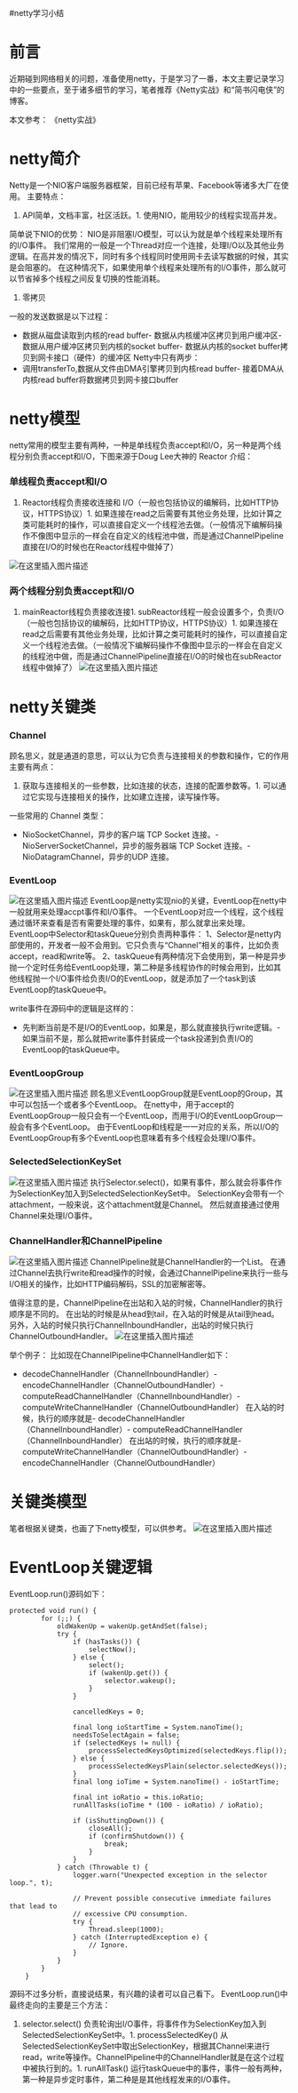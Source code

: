 #netty学习小结
# 前言

近期碰到网络相关的问题，准备使用netty，于是学习了一番，本文主要记录学习中的一些要点，至于诸多细节的学习，笔者推荐《Netty实战》和“简书闪电侠”的博客。

>  
 本文参考： 《netty实战》  


# netty简介

Netty是一个NIO客户端服务器框架，目前已经有苹果、Facebook等诸多大厂在使用。 主要特点：
1. API简单，文档丰富，社区活跃。1. 使用NIO，能用较少的线程实现高并发。
>  
 简单说下NIO的优势： NIO是非阻塞I/O模型，可以认为就是单个线程来处理所有的I/O事件。 我们常用的一般是一个Thread对应一个连接，处理I/O以及其他业务逻辑。在高并发的情况下，同时有多个线程同时使用网卡去读写数据的时候，其实是会阻塞的。 在这种情况下，如果使用单个线程来处理所有的I/O事件，那么就可以节省掉多个线程之间反复切换的性能消耗。 

1. 零拷贝
>  
 一般的发送数据是以下过程： 
 - 数据从磁盘读取到内核的read buffer- 数据从内核缓冲区拷贝到用户缓冲区- 数据从用户缓冲区拷贝到内核的socket buffer- 数据从内核的socket buffer拷贝到网卡接口（硬件）的缓冲区 
 Netty中只有两步： 
 - 调用transferTo,数据从文件由DMA引擎拷贝到内核read buffer- 接着DMA从内核read buffer将数据拷贝到网卡接口buffer 


# netty模型

netty常用的模型主要有两种，一种是单线程负责accept和I/O，另一种是两个线程分别负责accept和I/O，下图来源于Doug Lee大神的 Reactor 介绍：

### 单线程负责accept和I/O
1. Reactor线程负责接收连接和 I/O（一般也包括协议的编解码，比如HTTP协议，HTTPS协议）1. 如果连接在read之后需要有其他业务处理，比如计算之类可能耗时的操作，可以直接自定义一个线程池去做。（一般情况下编解码操作不像图中显示的一样会在自定义的线程池中做，而是通过ChannelPipeline直接在I/O的时候也在Reactor线程中做掉了）
<img src="https://raw.githubusercontent.com/Double2hao/xujiajia_blog/main/img/390.png" alt="在这里插入图片描述">

### 两个线程分别负责accept和I/O
1. mainReactor线程负责接收连接1. subReactor线程一般会设置多个，负责I/O（一般也包括协议的编解码，比如HTTP协议，HTTPS协议）1. 如果连接在read之后需要有其他业务处理，比如计算之类可能耗时的操作，可以直接自定义一个线程池去做。（一般情况下编解码操作不像图中显示的一样会在自定义的线程池中做，而是通过ChannelPipeline直接在I/O的时候也在subReactor线程中做掉了） <img src="https://raw.githubusercontent.com/Double2hao/xujiajia_blog/main/img/391.png" alt="在这里插入图片描述">
# netty关键类

### Channel

顾名思义，就是通道的意思，可以认为它负责与连接相关的参数和操作，它的作用主要有两点：
1. 获取与连接相关的一些参数，比如连接的状态，连接的配置参数等。1. 可以通过它实现与连接相关的操作，比如建立连接，读写操作等。
>  
 一些常用的 Channel 类型： 
 - NioSocketChannel，异步的客户端 TCP Socket 连接。- NioServerSocketChannel，异步的服务器端 TCP Socket 连接。- NioDatagramChannel，异步的UDP 连接。 


### EventLoop

<img src="https://raw.githubusercontent.com/Double2hao/xujiajia_blog/main/img/392.png" alt="在这里插入图片描述"> EventLoop是netty实现nio的关键，EventLoop在netty中一般就用来处理accpt事件和I/O事件。 一个EventLoop对应一个线程，这个线程通过循环来查看是否有需要处理的事件，如果有，那么就拿出来处理。 EventLoop中Selector和taskQueue分别负责两种事件： 1、Selector是netty内部使用的，开发者一般不会用到。它只负责与“Channel”相关的事件，比如负责accept，read和write等。 2、taskQueue有两种情况下会使用到，第一种是异步抛一个定时任务给EventLoop处理，第二种是多线程协作的时候会用到，比如其他线程抛一个I/O事件给负责I/O的EventLoop，就是添加了一个task到该EventLoop的taskQueue中。

>  
 write事件在源码中的逻辑是这样的： 
 - 先判断当前是不是I/O的EventLoop，如果是，那么就直接执行write逻辑。- 如果当前不是，那么就把write事件封装成一个task投递到负责I/O的EventLoop的taskQueue中。 


### EventLoopGroup

<img src="https://raw.githubusercontent.com/Double2hao/xujiajia_blog/main/img/393.png" alt="在这里插入图片描述"> 顾名思义EventLoopGroup就是EventLoop的Group，其中可以包括一个或者多个EventLoop。 在netty中，用于accept的EventLoopGroup一般只会有一个EventLoop，而用于I/O的EventLoopGroup一般会有多个EventLoop。 由于EventLoop和线程是一一对应的关系，所以I/O的EventLoopGroup有多个EventLoop也意味着有多个线程会处理I/O事件。

### SelectedSelectionKeySet

<img src="https://raw.githubusercontent.com/Double2hao/xujiajia_blog/main/img/394.png" alt="在这里插入图片描述"> 执行Selector.select()，如果有事件，那么就会将事件作为SelectionKey加入到SelectedSelectionKeySet中。 SelectionKey会带有一个attachment，一般来说，这个attachment就是Channel。 然后就直接通过使用Channel来处理I/O事件。

### ChannelHandler和ChannelPipeline

<img src="https://raw.githubusercontent.com/Double2hao/xujiajia_blog/main/img/395.png" alt="在这里插入图片描述"> ChannelPipeline就是ChannelHandler的一个List。 在通过Channel去执行write和read操作的时候，会通过ChannelPipeline来执行一些与I/O相关的操作，比如HTTP编码解码，SSL的加密解密等。

值得注意的是，ChannelPipeline在出站和入站的时候，ChannelHandler的执行顺序是不同的。 在出站的时候是从head到tail，在入站的时候是从tail到head。 另外，入站的时候只执行ChannelInboundHandler，出站的时候只执行ChannelOutboundHandler。 <img src="https://raw.githubusercontent.com/Double2hao/xujiajia_blog/main/img/396.png" alt="在这里插入图片描述">

>  
 举个例子： 比如现在ChannelPipeline中ChannelHandler如下： 
 - decodeChannelHandler（ChannelInboundHandler）- encodeChannelHandler（ChannelOutboundHandler）- computeReadChannelHandler（ChannelInboundHandler）- computeWriteChannelHandler（ChannelOutboundHandler） 在入站的时候，执行的顺序就是- decodeChannelHandler（ChannelInboundHandler）- computeReadChannelHandler（ChannelInboundHandler） 在出站的时候，执行的顺序就是- computeWriteChannelHandler（ChannelOutboundHandler）- encodeChannelHandler（ChannelOutboundHandler） 


# 关键类模型

笔者根据关键类，也画了下netty模型，可以供参考。 <img src="https://raw.githubusercontent.com/Double2hao/xujiajia_blog/main/img/397.png" alt="在这里插入图片描述">

# EventLoop关键逻辑

EventLoop.run()源码如下：

```
protected void run() {
        for (;;) {
            oldWakenUp = wakenUp.getAndSet(false);
            try {
                if (hasTasks()) {
                    selectNow();
                } else {
                    select();
                    if (wakenUp.get()) {
                        selector.wakeup();
                    }
                }

                cancelledKeys = 0;

                final long ioStartTime = System.nanoTime();
                needsToSelectAgain = false;
                if (selectedKeys != null) {
                    processSelectedKeysOptimized(selectedKeys.flip());
                } else {
                    processSelectedKeysPlain(selector.selectedKeys());
                }
                final long ioTime = System.nanoTime() - ioStartTime;

                final int ioRatio = this.ioRatio;
                runAllTasks(ioTime * (100 - ioRatio) / ioRatio);

                if (isShuttingDown()) {
                    closeAll();
                    if (confirmShutdown()) {
                        break;
                    }
                }
            } catch (Throwable t) {
                logger.warn("Unexpected exception in the selector loop.", t);

                // Prevent possible consecutive immediate failures that lead to
                // excessive CPU consumption.
                try {
                    Thread.sleep(1000);
                } catch (InterruptedException e) {
                    // Ignore.
                }
            }
        }
    }

```

源码不过多分析，直接说结果，有兴趣的读者可以自己看下。 EventLoop.run()中最终走向的主要是三个方法：
1. selector.select() 负责轮询出I/O事件，将事件作为SelectionKey加入到SelectedSelectionKeySet中。1. processSelectedKey() 从SelectedSelectionKeySet中取出SelectionKey，根据其Channel来进行read，write等操作。ChannelPipeline中的ChannelHandler就是在这个过程中被执行到的。1. runAllTask() 运行taskQueue中的事件，事件一般有两种，第一种是异步定时事件，第二种是是其他线程发来的I/O事件。